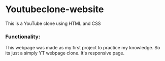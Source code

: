 # Youtubeclone-website
This is a YouTube clone using HTML and CSS
### Functionality:
This webpage was made as my first project to practice my knowledge. So its just a simply YT webpage clone. It's responsive page. 
